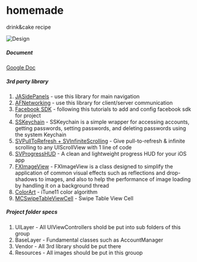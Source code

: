 homemade
========

drink&amp;cake recipe

![Design](https://www.dropbox.com/s/mqi0o49ez50xmcg/Recipe_UI.jpg)


##### Document
[Google Doc](https://docs.google.com/document/d/13zHSvviVDmuL0skfJGzV8RgBpe7z9wmVC_UIxx7gOYk/edit)


##### 3rd party library

1. [JASidePanels](https://github.com/gotosleep/JASidePanels) - use this library for main navigation
2. [AFNetworking](https://github.com/AFNetworking) - use this library for client/server communication
3. [Facebook SDK](http://developers.facebook.com/docs/getting-started/facebook-sdk-for-ios/3.2/) - following this tutorials to add and config facebook sdk for project
4. [SSKeychain](https://github.com/soffes/sskeychain) - SSKeychain is a simple wrapper for accessing accounts, getting passwords, setting passwords, and deleting passwords using the system Keychain
5. [SVPullToRefresh + SVInfiniteScrolling](https://github.com/samvermette/SVPullToRefresh) - Give pull-to-refresh & infinite scrolling to any UIScrollView with 1 line of code
6. [SVProgressHUD](https://github.com/samvermette/SVProgressHUD) - A clean and lightweight progress HUD for your iOS app
7. [FXImageView](https://github.com/nicklockwood/FXImageView) - FXImageView is a class designed to simplify the application of common visual effects such as reflections and drop-shadows to images, and also to help the performance of image loading by handling it on a background thread
8.  [ColorArt](https://github.com/fleitz/ColorArt) - iTune11 color algorithm
9.  [MCSwipeTableViewCell](https://github.com/alikaragoz/MCSwipeTableViewCell) - Swipe Table View Cell


##### Project folder specs
1. UILayer - All UIViewControllers shold be put into sub folders of this group
2. BaseLayer - Fundamental classes such as AccountManager
3. Vendor - All 3rd library should be put there
4. Resources - All images should be put in this grouop


